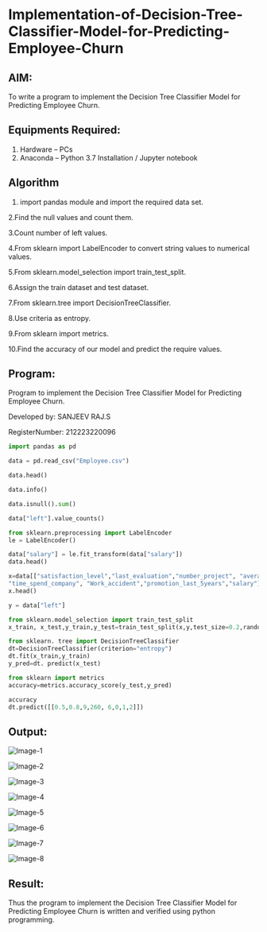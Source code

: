 # Implementation-of-Decision-Tree-Classifier-Model-for-Predicting-Employee-Churn

## AIM:
To write a program to implement the Decision Tree Classifier Model for Predicting Employee Churn.

## Equipments Required:
1. Hardware – PCs
2. Anaconda – Python 3.7 Installation / Jupyter notebook

## Algorithm
1. import pandas module and import the required data set.

2.Find the null values and count them.

3.Count number of left values.

4.From sklearn import LabelEncoder to convert string values to numerical values.

5.From sklearn.model_selection import train_test_split.

6.Assign the train dataset and test dataset.

7.From sklearn.tree import DecisionTreeClassifier.

8.Use criteria as entropy.

9.From sklearn import metrics.

10.Find the accuracy of our model and predict the require values.

## Program:
Program to implement the Decision Tree Classifier Model for Predicting Employee Churn.

Developed by: SANJEEV RAJ.S

RegisterNumber: 212223220096

```python
import pandas as pd

data = pd.read_csv("Employee.csv")

data.head()

data.info()

data.isnull().sum()

data["left"].value_counts()

from sklearn.preprocessing import LabelEncoder
le = LabelEncoder()

data["salary"] = le.fit_transform(data["salary"])
data.head()

x=data[["satisfaction_level","last_evaluation","number_project", "average_montly_hours",
"time_spend_company", "Work_accident","promotion_last_5years","salary"]]
x.head()

y = data["left"]

from sklearn.model_selection import train_test_split
x_train, x_test,y_train,y_test=train_test_split(x,y,test_size=0.2,random_state=100)

from sklearn. tree import DecisionTreeClassifier
dt=DecisionTreeClassifier(criterion="entropy")
dt.fit(x_train,y_train)
y_pred=dt. predict(x_test)

from sklearn import metrics
accuracy=metrics.accuracy_score(y_test,y_pred)

accuracy
dt.predict([[0.5,0.8,9,260, 6,0,1,2]])
```

## Output:
![Image-1](https://github.com/user-attachments/assets/241e34b7-bc1e-49e7-b56a-2fd2217b399c)

![Image-2](https://github.com/user-attachments/assets/4e44f8e0-8bfd-4270-99f2-cf0c724acf5f)

![Image-3](https://github.com/user-attachments/assets/9919b46e-22ae-45b4-ac85-4d9c33b398cc)

![Image-4](https://github.com/user-attachments/assets/f5f578da-083e-483e-aa02-7ab2f7402187)

![Image-5](https://github.com/user-attachments/assets/2344bda3-5390-46cb-ad02-9e79f821a3f4)

![Image-6](https://github.com/user-attachments/assets/873d7e7d-487e-4ea7-a845-8fbc26345d0c)

![Image-7](https://github.com/user-attachments/assets/73031e50-bef6-4c9e-b722-d97fb0283ace)

![Image-8](https://github.com/user-attachments/assets/caec34ec-e2a2-4834-bc6e-70bed2487baf)


## Result:
Thus the program to implement the  Decision Tree Classifier Model for Predicting Employee Churn is written and verified using python programming.
